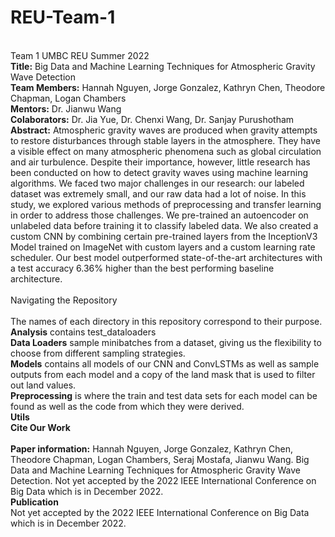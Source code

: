 # REU-Team-1<br>
<br>
Team 1 UMBC REU Summer 2022 <br>
<b>Title:</b> Big Data and Machine Learning Techniques for Atmospheric Gravity Wave Detection<br>
<b>Team Members:</b> Hannah Nguyen, Jorge Gonzalez, Kathryn Chen, Theodore Chapman, Logan Chambers<br>
<b>Mentors:</b> Dr. Jianwu Wang<br>
<b>Colaborators:</b> Dr. Jia Yue, Dr. Chenxi Wang, Dr. Sanjay Purushotham<br>
<b>Abstract:</b> Atmospheric gravity waves are produced when gravity attempts to restore disturbances through stable layers in the atmosphere. They have a visible effect on many atmospheric phenomena such as global circulation and air turbulence. Despite their importance, however, little research has been conducted on how to detect gravity waves using machine learning algorithms. We faced two major challenges in our research: our labeled dataset was extremely small, and our raw data had a lot of noise. In this study, we explored various methods of preprocessing and transfer learning in order to address those challenges. We pre-trained an autoencoder on unlabeled data before training it to classify labeled data. We also created a custom CNN by combining certain pre-trained layers from the InceptionV3 Model trained on ImageNet with custom layers and a custom learning rate scheduler. Our best model outperformed state-of-the-art architectures with a test accuracy 6.36% higher than the best performing baseline architecture.<br>
<br>
Navigating the Repository<br>
<br>
The names of each directory in this repository correspond to their purpose.<br>
<b>Analysis</b> contains test_dataloaders<br>
<b>Data Loaders</b> sample minibatches from a dataset, giving us the flexibility to choose from different sampling strategies.<br>
<b>Models</b> contains all models of our CNN and ConvLSTMs as well as sample outputs from each model and a copy of the land mask that is used to filter out land values.<br>
<b>Preprocessing</b> is where the train and test data sets for each model can be found as well as the code from which they were derived.<br>
<b>Utils</b><br>
<b>Cite Our Work</b><br>
<br>
<b>Paper information:</b> Hannah Nguyen, Jorge Gonzalez, Kathryn Chen, Theodore Chapman, Logan Chambers, Seraj Mostafa, Jianwu Wang. Big Data and Machine Learning Techniques for Atmospheric Gravity Wave Detection. Not yet accepted by the 2022 IEEE International Conference on Big Data which is in December 2022.
<br>
<b>Publication</b><br>
Not yet accepted by the 2022 IEEE International Conference on Big Data which is in December 2022.
